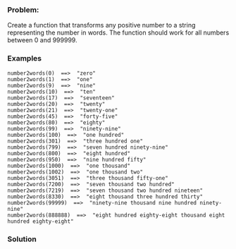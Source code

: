### Problem:
<p>Create a function that transforms any positive number to a string representing the number in words.  The function should work for all numbers between 0 and 999999.</p>
<h3 id="examples">Examples</h3>
<pre><code class="language-py">number2words(0)  ==&gt;  &quot;zero&quot;
number2words(1)  ==&gt;  &quot;one&quot;
number2words(9)  ==&gt;  &quot;nine&quot;
number2words(10)  ==&gt;  &quot;ten&quot;
number2words(17)  ==&gt;  &quot;seventeen&quot;
number2words(20)  ==&gt;  &quot;twenty&quot;
number2words(21)  ==&gt;  &quot;twenty-one&quot;
number2words(45)  ==&gt;  &quot;forty-five&quot;
number2words(80)  ==&gt;  &quot;eighty&quot;
number2words(99)  ==&gt;  &quot;ninety-nine&quot;
number2words(100)  ==&gt;  &quot;one hundred&quot;
number2words(301)  ==&gt;  &quot;three hundred one&quot;
number2words(799)  ==&gt;  &quot;seven hundred ninety-nine&quot;
number2words(800)  ==&gt;  &quot;eight hundred&quot;
number2words(950)  ==&gt;  &quot;nine hundred fifty&quot;
number2words(1000)  ==&gt;  &quot;one thousand&quot;
number2words(1002)  ==&gt;  &quot;one thousand two&quot;
number2words(3051)  ==&gt;  &quot;three thousand fifty-one&quot;
number2words(7200)  ==&gt;  &quot;seven thousand two hundred&quot;
number2words(7219)  ==&gt;  &quot;seven thousand two hundred nineteen&quot;
number2words(8330)  ==&gt;  &quot;eight thousand three hundred thirty&quot;
number2words(99999)  ==&gt;  &quot;ninety-nine thousand nine hundred ninety-nine&quot;
number2words(888888)  ==&gt;  &quot;eight hundred eighty-eight thousand eight hundred eighty-eight&quot;</code></pre>

### Solution